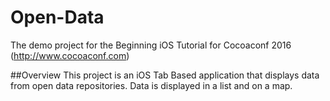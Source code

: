 # Open-Data
The demo project for the Beginning iOS Tutorial for Cocoaconf 2016 (http://www.cocoaconf.com)

##Overview
This project is an iOS Tab Based application that displays data from open data repositories. Data is displayed in a list and on a map.
